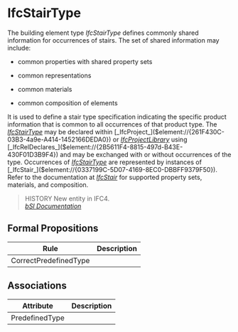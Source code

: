 IfcStairType
============
The building element type _IfcStairType_ defines commonly shared information
for occurrences of stairs. The set of shared information may include:  

  

  * common properties with shared property sets
  

  * common representations
  

  * common materials
  

  * common composition of elements
  

  
It is used to define a stair type specification indicating the specific
product information that is common to all occurrences of that product type.
The [_IfcStairType_]($element://{B96BE5EA-C16A-46f5-9FF3-7C0B1882A4AE}) may be
declared within
[_IfcProject_]($element://{261F430C-03B3-4a9e-A414-1452166DEDA0}) or
[_IfcProjectLibrary_]($element://{CA5982C4-A63E-4729-B01F-DD56944575CF}) using
[_IfcRelDeclares_]($element://{2B5611F4-8815-497d-B43E-430F01D3B9F4}) and may
be exchanged with or without occurrences of the type. Occurrences of
[_IfcStairType_]($element://{B96BE5EA-C16A-46f5-9FF3-7C0B1882A4AE}) are
represented by instances of
[_IfcStair_]($element://{0337199C-5D07-4169-8EC0-DBBFF9379F50}). Refer to the
documentation at
[_IfcStair_]($element://{0337199C-5D07-4169-8EC0-DBBFF9379F50}) for supported
property sets, materials, and composition.  
> HISTORY New entity in IFC4.  
[ _bSI
Documentation_](https://standards.buildingsmart.org/IFC/DEV/IFC4_2/FINAL/HTML/schema/ifcsharedbldgelements/lexical/ifcstairtype.htm)


Formal Propositions
-------------------
| Rule                  | Description   |
|-----------------------|---------------|
| CorrectPredefinedType |               |

Associations
------------
| Attribute      | Description   |
|----------------|---------------|
| PredefinedType |               |


